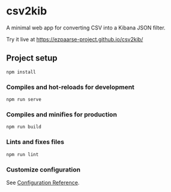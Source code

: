 # csv2kib

A minimal web app for converting CSV into a Kibana JSON filter.

Try it live at https://ezpaarse-project.github.io/csv2kib/

## Project setup
```
npm install
```

### Compiles and hot-reloads for development
```
npm run serve
```

### Compiles and minifies for production
```
npm run build
```

### Lints and fixes files
```
npm run lint
```

### Customize configuration
See [Configuration Reference](https://cli.vuejs.org/config/).
